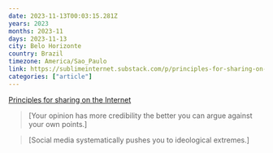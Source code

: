 ```yaml
---
date: 2023-11-13T00:03:15.281Z
years: 2023
months: 2023-11
days: 2023-11-13
city: Belo Horizonte
country: Brazil
timezone: America/Sao_Paulo
link: https://sublimeinternet.substack.com/p/principles-for-sharing-on-the-internet
categories: ["article"]
---
```

[Principles for sharing on the Internet](https://sublimeinternet.substack.com/p/principles-for-sharing-on-the-internet)

> [Your opinion has more credibility the better you can argue against your own points.]

> [Social media systematically pushes you to ideological extremes.]
